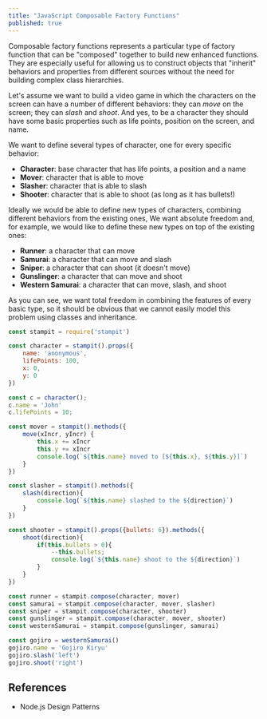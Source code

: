 ```yaml
---
title: "JavaScript Composable Factory Functions"
published: true
---
```


Composable factory functions represents a particular type of factory function
that can be "composed" together to build new enhanced functions. They
are especially useful for allowing us to construct objects that "inherit"
behaviors and properties from different sources without the need for building
complex class hierarchies.

Let's assume we want to build a video game in which the characters on the screen
can have a number of different behaviors: they can *move* on the screen; they
can *slash* and *shoot*. And yes, to be a character they should have some basic
properties such as life points, position on the screen, and name.

We want to define several types of character, one for every specific behavior:

- **Character**: base character that has life points, a position and a name
- **Mover**: character that is able to move
- **Slasher**: character that is able to slash
- **Shooter**: character that is able to shoot (as long as it has bullets!)

Ideally we would be able to define new types of characters, combining different
behaviors from the existing ones, We want absolute freedom and, for example, we
would like to define these new types on top of the existing ones:

- **Runner**: a character that can move
- **Samurai**: a character that can move and slash
- **Sniper**: a character that can shoot (it doesn't move)
- **Gunslinger**: a character that can move and shoot
- **Western Samurai**: a character that can move, slash, and shoot

As you can see, we want total freedom in combining the features of every basic
type, so it should be obvious that we cannot easily model this problem using
classes and inheritance.

```javascript
const stampit = require('stampit')

const character = stampit().props({
    name: 'anonymous',
    lifePoints: 100,
    x: 0,
    y: 0
})

const c = character();
c.name = 'John'
c.lifePoints = 10;
```

```javascript
const mover = stampit().methods({
    move(xIncr, yIncr) {
        this.x += xIncr
        this.y += xIncr
        console.log(`${this.name} moved to [${this.x}, ${this.y}]`)
    }
})
```

```javascript
const slasher = stampit().methods({
    slash(direction){
        console.log(`${this.name} slashed to the ${direction}`)
    }
})
```

```javascript
const shooter = stampit().props({bullets: 6}).methods({
    shoot(direction){
        if(this.bullets > 0){
            --this.bullets;
            console.log(`${this.name} shoot to the ${direction}`)
        }
    }
})
```

```javascript
const runner = stampit.compose(character, mover)
const samurai = stampit.compose(character, mover, slasher)
const sniper = stampit.compose(character, shooter)
const gunslinger = stampit.compose(character, mover, shooter)
const westernSamurai = stampit.compose(gunslinger, samurai)
```

```javascript
const gojiro = westernSamurai()
gojiro.name = 'Gojiro Kiryu'
gojiro.slash('left')
gojiro.shoot('right')
```

## References

- Node.js Design Patterns
